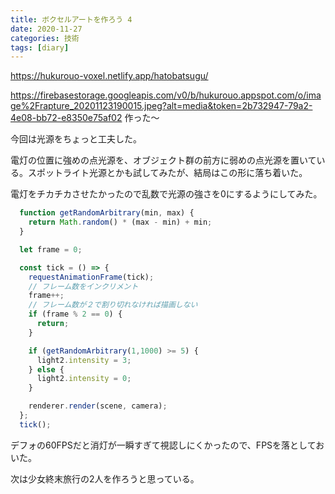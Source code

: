 ```yaml
---
title: ボクセルアートを作ろう 4
date: 2020-11-27
categories: 技術
tags: [diary]
---
```


https://hukurouo-voxel.netlify.app/hatobatsugu/

https://firebasestorage.googleapis.com/v0/b/hukurouo.appspot.com/o/image%2Frapture_20201123190015.jpeg?alt=media&token=2b732947-79a2-4e08-bb72-e8350e75af02
作った～

今回は光源をちょっと工夫した。

電灯の位置に強めの点光源を、オブジェクト群の前方に弱めの点光源を置いている。スポットライト光源とかも試してみたが、結局はこの形に落ち着いた。


電灯をチカチカさせたかったので乱数で光源の強さを0にするようにしてみた。

~~~js
  function getRandomArbitrary(min, max) {
    return Math.random() * (max - min) + min;
  }

  let frame = 0;

  const tick = () => {
    requestAnimationFrame(tick);
    // フレーム数をインクリメント
    frame++;
    // フレーム数が２で割り切れなければ描画しない
    if (frame % 2 == 0) {
      return;
    }

    if (getRandomArbitrary(1,1000) >= 5) {
      light2.intensity = 3;
    } else {
      light2.intensity = 0;
    }

    renderer.render(scene, camera);
  };
  tick();
~~~

デフォの60FPSだと消灯が一瞬すぎて視認しにくかったので、FPSを落としておいた。

次は少女終末旅行の2人を作ろうと思っている。